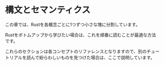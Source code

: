 # 構文とセマンティクス

この章では、Rustを各概念ごとに1つずつ小さな塊に分割しています。

Rustをボトムアップから学びたい場合は、これを順番に読むことが最適な方法です。

これらのセクションは各コンセプトのリファレンスとなりますので、別のチュートリアルを読んで紛らわしいものを見つけた場合は、ここで説明しています。
